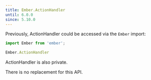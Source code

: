 ```yaml
---
title: Ember.ActionHandler
until: 6.0.0
since: 5.10.0
---
```



Previously, ActionHandler could be accessed via the `Ember` import:
```js
import Ember from 'ember';

Ember.ActionHandler
```
ActionHandler is also private.

There is no replacement for this API.
